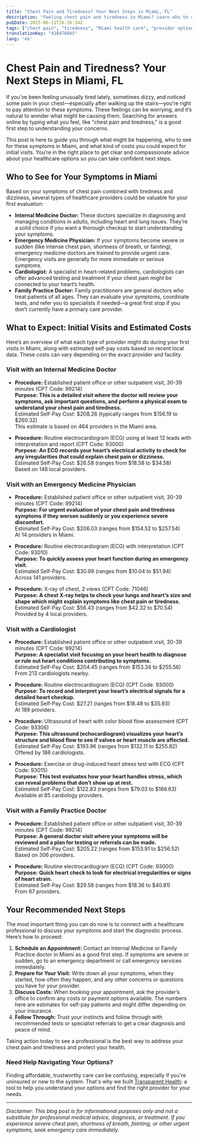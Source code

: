```yaml
---
title: "Chest Pain and Tiredness? Your Next Steps in Miami, FL"
description: "Feeling chest pain and tiredness in Miami? Learn who to see, what to expect, and typical costs to take your next healthcare steps confidently."
pubDate: 2025-06-11T16:26:24Z
tags: ["chest pain", "tiredness", "Miami health care", "provider options", "cost transparency", "medical guidance"]
translationKey: "428476045"
lang: 'en'
---
```


# Chest Pain and Tiredness? Your Next Steps in Miami, FL

If you’ve been feeling unusually tired lately, sometimes dizzy, and noticed some pain in your chest—especially after walking up the stairs—you’re right to pay attention to these symptoms. These feelings can be worrying, and it’s natural to wonder what might be causing them. Searching for answers online by typing what you feel, like "chest pain and tiredness," is a good first step to understanding your concerns.

This post is here to guide you through what might be happening, who to see for these symptoms in Miami, and what kind of costs you could expect for initial visits. You’re in the right place to get clear and compassionate advice about your healthcare options so you can take confident next steps.

## Who to See for Your Symptoms in Miami

Based on your symptoms of chest pain combined with tiredness and dizziness, several types of healthcare providers could be valuable for your first evaluation:

- **Internal Medicine Doctor:** These doctors specialize in diagnosing and managing conditions in adults, including heart and lung issues. They’re a solid choice if you want a thorough checkup to start understanding your symptoms.
- **Emergency Medicine Physician:** If your symptoms become severe or sudden (like intense chest pain, shortness of breath, or fainting), emergency medicine doctors are trained to provide urgent care. Emergency visits are generally for more immediate or serious symptoms.
- **Cardiologist:** A specialist in heart-related problems, cardiologists can offer advanced testing and treatment if your chest pain might be connected to your heart’s health.
- **Family Practice Doctor:** Family practitioners are general doctors who treat patients of all ages. They can evaluate your symptoms, coordinate tests, and refer you to specialists if needed—a great first stop if you don’t currently have a primary care provider.

## What to Expect: Initial Visits and Estimated Costs

Here’s an overview of what each type of provider might do during your first visits in Miami, along with estimated self-pay costs based on recent local data. These costs can vary depending on the exact provider and facility.

### Visit with an Internal Medicine Doctor

- **Procedure:** Established patient office or other outpatient visit, 30-39 minutes (CPT Code: 99214)  
  **Purpose:** **This is a detailed visit where the doctor will review your symptoms, ask important questions, and perform a physical exam to understand your chest pain and tiredness.**  
  Estimated Self-Pay Cost: $208.26 (typically ranges from $156.19 to $260.32)  
  This estimate is based on 464 providers in the Miami area.

- **Procedure:** Routine electrocardiogram (ECG) using at least 12 leads with interpretation and report (CPT Code: 93000)  
  **Purpose:** **An ECG records your heart’s electrical activity to check for any irregularities that could explain chest pain or dizziness.**  
  Estimated Self-Pay Cost: $26.58 (ranges from $18.58 to $34.58)  
  Based on 148 local providers.

### Visit with an Emergency Medicine Physician

- **Procedure:** Established patient office or other outpatient visit, 30-39 minutes (CPT Code: 99214)  
  **Purpose:** **For urgent evaluation of your chest pain and tiredness symptoms if they worsen suddenly or you experience severe discomfort.**  
  Estimated Self-Pay Cost: $206.03 (ranges from $154.52 to $257.54)  
  At 14 providers in Miami.

- **Procedure:** Routine electrocardiogram (ECG) with interpretation (CPT Code: 93010)  
  **Purpose:** **To quickly assess your heart function during an emergency visit.**  
  Estimated Self-Pay Cost: $30.99 (ranges from $10.04 to $51.94)  
  Across 141 providers.

- **Procedure:** X-ray of chest, 2 views (CPT Code: 71046)  
  **Purpose:** **A chest X-ray helps to check your lungs and heart’s size and shape which might explain symptoms like chest pain or tiredness.**  
  Estimated Self-Pay Cost: $56.43 (ranges from $42.32 to $70.54)  
  Provided by 4 local providers.

### Visit with a Cardiologist

- **Procedure:** Established patient office or other outpatient visit, 30-39 minutes (CPT Code: 99214)  
  **Purpose:** **A specialist visit focusing on your heart health to diagnose or rule out heart conditions contributing to symptoms.**  
  Estimated Self-Pay Cost: $204.45 (ranges from $153.34 to $255.56)  
  From 213 cardiologists nearby.

- **Procedure:** Routine electrocardiogram (ECG) (CPT Code: 93000)  
  **Purpose:** **To record and interpret your heart’s electrical signals for a detailed heart checkup.**  
  Estimated Self-Pay Cost: $27.21 (ranges from $18.48 to $35.93)  
  At 189 providers.

- **Procedure:** Ultrasound of heart with color blood flow assessment (CPT Code: 93306)  
  **Purpose:** **This ultrasound (echocardiogram) visualizes your heart’s structure and blood flow to see if valves or heart muscle are affected.**  
  Estimated Self-Pay Cost: $193.96 (ranges from $132.11 to $255.82)  
  Offered by 186 cardiologists.

- **Procedure:** Exercise or drug-induced heart stress test with ECG (CPT Code: 93015)  
  **Purpose:** **This test evaluates how your heart handles stress, which can reveal problems that don’t show up at rest.**  
  Estimated Self-Pay Cost: $122.83 (ranges from $79.03 to $166.63)  
  Available at 85 cardiology providers.

### Visit with a Family Practice Doctor

- **Procedure:** Established patient office or other outpatient visit, 30-39 minutes (CPT Code: 99214)  
  **Purpose:** **A general doctor visit where your symptoms will be reviewed and a plan for testing or referrals can be made.**  
  Estimated Self-Pay Cost: $205.22 (ranges from $153.91 to $256.52)  
  Based on 306 providers.

- **Procedure:** Routine electrocardiogram (ECG) (CPT Code: 93000)  
  **Purpose:** **Quick heart check to look for electrical irregularities or signs of heart strain.**  
  Estimated Self-Pay Cost: $29.58 (ranges from $18.36 to $40.81)  
  From 67 providers.

## Your Recommended Next Steps

The most important thing you can do now is to connect with a healthcare professional to discuss your symptoms and start the diagnostic process. Here’s how to proceed:

1. **Schedule an Appointment:** Contact an Internal Medicine or Family Practice doctor in Miami as a good first step. If symptoms are severe or sudden, go to an emergency department or call emergency services immediately.
2. **Prepare for Your Visit:** Write down all your symptoms, when they started, how often they happen, and any other concerns or questions you have for your provider.
3. **Discuss Costs:** When booking your appointment, ask the provider’s office to confirm any costs or payment options available. The numbers here are estimates for self-pay patients and might differ depending on your insurance.
4. **Follow Through:** Trust your instincts and follow through with recommended tests or specialist referrals to get a clear diagnosis and peace of mind.

Taking action today to see a professional is the best way to address your chest pain and tiredness and protect your health.

### Need Help Navigating Your Options?

Finding affordable, trustworthy care can be confusing, especially if you're uninsured or new to the system. That's why we built [Transparent Health](https://transparenthealth.ai): a tool to help you understand your options and find the right provider for your needs. 

---

*Disclaimer: This blog post is for informational purposes only and not a substitute for professional medical advice, diagnosis, or treatment. If you experience severe chest pain, shortness of breath, fainting, or other urgent symptoms, seek emergency care immediately.*